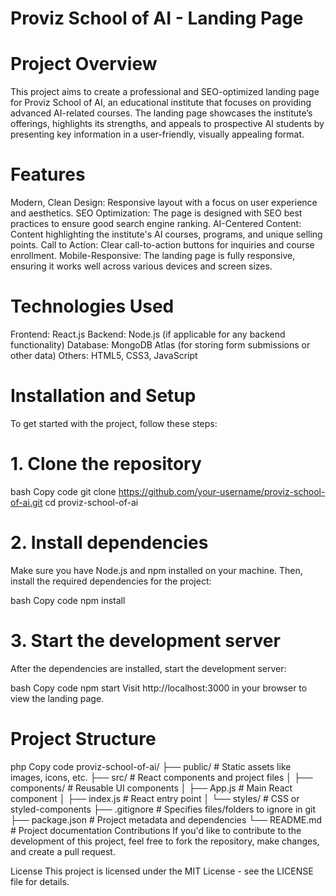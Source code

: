 

# Proviz School of AI - Landing Page
# Project Overview
This project aims to create a professional and SEO-optimized landing page for Proviz School of AI, an educational institute that focuses on providing advanced AI-related courses. The landing page showcases the institute’s offerings, highlights its strengths, and appeals to prospective AI students by presenting key information in a user-friendly, visually appealing format.

# Features
Modern, Clean Design: Responsive layout with a focus on user experience and aesthetics.
SEO Optimization: The page is designed with SEO best practices to ensure good search engine ranking.
AI-Centered Content: Content highlighting the institute's AI courses, programs, and unique selling points.
Call to Action: Clear call-to-action buttons for inquiries and course enrollment.
Mobile-Responsive: The landing page is fully responsive, ensuring it works well across various devices and screen sizes.
# Technologies Used
Frontend: React.js
Backend: Node.js (if applicable for any backend functionality)
Database: MongoDB Atlas (for storing form submissions or other data)
Others: HTML5, CSS3, JavaScript
# Installation and Setup
To get started with the project, follow these steps:

# 1. Clone the repository
bash
Copy code
git clone https://github.com/your-username/proviz-school-of-ai.git
cd proviz-school-of-ai
# 2. Install dependencies
Make sure you have Node.js and npm installed on your machine. Then, install the required dependencies for the project:

bash
Copy code
npm install
# 3. Start the development server
After the dependencies are installed, start the development server:

bash
Copy code
npm start
Visit http://localhost:3000 in your browser to view the landing page.

# Project Structure
php
Copy code
proviz-school-of-ai/
├── public/              # Static assets like images, icons, etc.
├── src/                 # React components and project files
│   ├── components/      # Reusable UI components
│   ├── App.js           # Main React component
│   ├── index.js         # React entry point
│   └── styles/          # CSS or styled-components
├── .gitignore           # Specifies files/folders to ignore in git
├── package.json         # Project metadata and dependencies
└── README.md            # Project documentation
Contributions
If you'd like to contribute to the development of this project, feel free to fork the repository, make changes, and create a pull request.

License
This project is licensed under the MIT License - see the LICENSE file for details.
